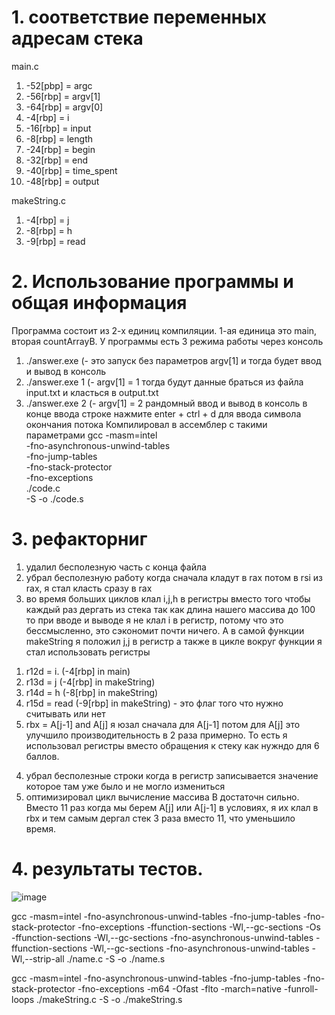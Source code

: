 # 1. соответствие переменных адресам стека
main.c

1) -52[pbp] = argc
2) -56[rbp] = argv[1]
3) -64[rbp] = argv[0]
4) -4[rbp] = i
5) -16[rbp] = input
6) -8[rbp] = length
7) -24[rbp] = begin
8) -32[rbp] = end
9) -40[rbp] = time_spent
10) -48[rbp] = output

makeString.c
1) -4[rbp] = j
2) -8[rbp] = h
3) -9[rbp] = read

# 2. Использование программы и общая информация
Программа состоит из 2-х единиц компиляции. 1-ая единица это main, вторая countArrayB. 
У программы есть 3 режима работы через консоль
1) ./answer.exe           (- это запуск без параметров argv[1] и тогда будет ввод и вывод в консоль
2) ./answer.exe 1         (- argv[1] = 1 тогда будут данные браться из файла input.txt и класться в output.txt
3) ./answer.exe 2         (- argv[1] = 2 рандомный ввод и вывод в консоль
в конце ввода строке нажмите enter + ctrl + d для ввода символа окончания потока
Компилировал в ассемблер с такими параметрами
gcc -masm=intel \
    -fno-asynchronous-unwind-tables \
    -fno-jump-tables \
    -fno-stack-protector \
    -fno-exceptions \
    ./code.c \
    -S -o ./code.s


# 3. рефакторниг
1) удалил бесполезную часть с конца файла
2) убрал бесполезную работу когда сначала кладут в rax потом в rsi из rax, я стал класть сразу в rax
3) во время больших циклов клал i,j,h в регистры вместо того чтобы каждый раз дергать из стека
так как длина нашего массива до 100 то при вводе и выводе я не клал i в регистр, потому что это бессмысленно, это сэкономит почти ничего. А в самой функции makeString я положил j,j в регистр а также в цикле вокруг функции я стал использовать регистры 
1. r12d = i.       (-4[rbp] in main)
2. r13d = j   (-4[rbp] in makeString)
3. r14d = h   (-8[rbp] in makeString)
4. r15d = read (-9[rbp] in makeString)  - это флаг того что нужно считывать или нет
5. rbx = A[j-1] and A[j]  я юзал сначала для A[j-1] потом для A[j]
это улучшило производительность в 2 раза примерно. То есть я использовал регистры вместо обращения к стеку как нужндо для 6 баллов.
4) убрал бесполезные строки когда в регистр записывается значение которое там уже было и не могло измениться
5) оптимизировал цикл вычисление массива B достаточн сильно. Вместо 11 раз когда мы берем A[j] или A[j-1] в условиях, я их клал в rbx и тем самым дергал стек 3 раза вместо 11, что уменьшило время.

# 4. результаты тестов.
![image](https://user-images.githubusercontent.com/113286731/200050446-b06bdfa0-1e75-41eb-8c38-4e30d770e88d.png)

gcc -masm=intel     -fno-asynchronous-unwind-tables     -fno-jump-tables     -fno-stack-protector     -fno-exceptions             -ffunction-sections -Wl,--gc-sections -Os -ffunction-sections -Wl,--gc-sections -fno-asynchronous-unwind-tables  -ffunction-sections -Wl,--gc-sections -fno-asynchronous-unwind-tables -Wl,--strip-all  ./name.c     -S -o ./name.s



gcc -masm=intel     -fno-asynchronous-unwind-tables     -fno-jump-tables     -fno-stack-protector     -fno-exceptions            -m64 -Ofast -flto -march=native -funroll-loops   ./makeString.c     -S -o ./makeString.s



